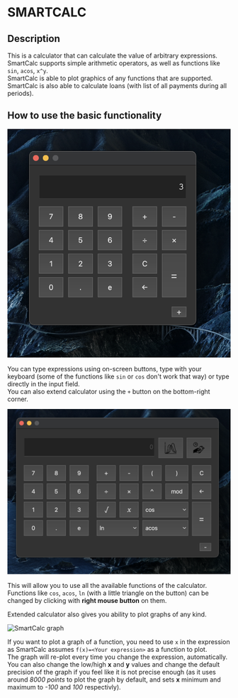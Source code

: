 # SMARTCALC
## Description
This is a calculator that can calculate the value of arbitrary expressions.  
SmartCalc supports simple arithmetic operators, as well as functions like `sin`, `acos`, `x^y`.  
SmartCalc is able to plot graphics of any functions that are supported.  
SmartCalc is also able to calculate loans (with list of all payments during all periods).

## How to use the basic functionality

![SmartCalc front](./pictures/front_picture.png "This is SmartCalc")

You can type expressions using on-screen buttons, type with your keyboard (some of the functions like `sin` or `cos` don't work that way) or type directly in the input field.  
You can also extend calculator using the `+` button on the bottom-right corner.

![SmartCalc extended](./pictures/extended.png "This is SmartCalc extended")

This will allow you to use all the available functions of the calculator.  
Functions like `cos`, `acos`, `ln` (with a little triangle on the button) can be changed by clicking with **right mouse button** on them.

Extended calculator also gives you ability to plot graphs of any kind.

![SmartCalc graph](./pictures/graph.png "This is SmartCalc's graphing ability")

If you want to plot a graph of a function, you need to use `x` in the expression as SmartCalc assumes `f(x)=<Your expression>` as a function to plot.  
The graph will re-plot every time you change the expression, automatically. You can also change the low/high **x** and **y** values and change the default precision of the graph if you feel like it is not precise enough (as it uses around *8000 points* to plot the graph by default, and sets **x** minimum and maximum to *-100* and *100* respectivly).
